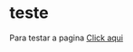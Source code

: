 # teste
<p>Para testar a pagina <a href="https://weslleyg2.github.io/teste/" target="_blank">Click aqui</a>
